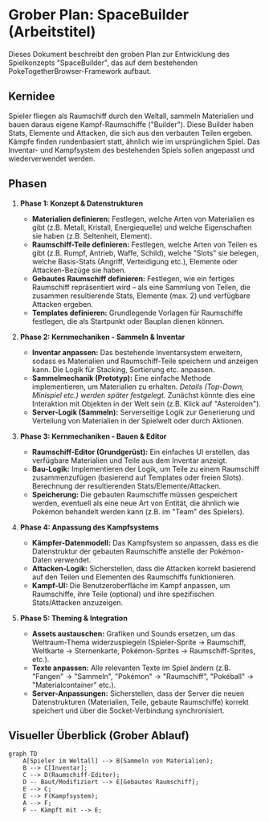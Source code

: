 # Grober Plan: SpaceBuilder (Arbeitstitel)

Dieses Dokument beschreibt den groben Plan zur Entwicklung des Spielkonzepts "SpaceBuilder", das auf dem bestehenden PokeTogetherBrowser-Framework aufbaut.

## Kernidee

Spieler fliegen als Raumschiff durch den Weltall, sammeln Materialien und bauen daraus eigene Kampf-Raumschiffe ("Builder"). Diese Builder haben Stats, Elemente und Attacken, die sich aus den verbauten Teilen ergeben. Kämpfe finden rundenbasiert statt, ähnlich wie im ursprünglichen Spiel. Das Inventar- und Kampfsystem des bestehenden Spiels sollen angepasst und wiederverwendet werden.

## Phasen

1.  **Phase 1: Konzept & Datenstrukturen**
    *   **Materialien definieren:** Festlegen, welche Arten von Materialien es gibt (z.B. Metall, Kristall, Energiequelle) und welche Eigenschaften sie haben (z.B. Seltenheit, Element).
    *   **Raumschiff-Teile definieren:** Festlegen, welche Arten von Teilen es gibt (z.B. Rumpf, Antrieb, Waffe, Schild), welche "Slots" sie belegen, welche Basis-Stats (Angriff, Verteidigung etc.), Elemente oder Attacken-Bezüge sie haben.
    *   **Gebautes Raumschiff definieren:** Festlegen, wie ein fertiges Raumschiff repräsentiert wird – als eine Sammlung von Teilen, die zusammen resultierende Stats, Elemente (max. 2) und verfügbare Attacken ergeben.
    *   **Templates definieren:** Grundlegende Vorlagen für Raumschiffe festlegen, die als Startpunkt oder Bauplan dienen können.

2.  **Phase 2: Kernmechaniken - Sammeln & Inventar**
    *   **Inventar anpassen:** Das bestehende Inventarsystem erweitern, sodass es Materialien und Raumschiff-Teile speichern und anzeigen kann. Die Logik für Stacking, Sortierung etc. anpassen.
    *   **Sammelmechanik (Prototyp):** Eine einfache Methode implementieren, um Materialien zu erhalten. *Details (Top-Down, Minispiel etc.) werden später festgelegt.* Zunächst könnte dies eine Interaktion mit Objekten in der Welt sein (z.B. Klick auf "Asteroiden").
    *   **Server-Logik (Sammeln):** Serverseitige Logik zur Generierung und Verteilung von Materialien in der Spielwelt oder durch Aktionen.

3.  **Phase 3: Kernmechaniken - Bauen & Editor**
    *   **Raumschiff-Editor (Grundgerüst):** Ein einfaches UI erstellen, das verfügbare Materialien und Teile aus dem Inventar anzeigt.
    *   **Bau-Logik:** Implementieren der Logik, um Teile zu einem Raumschiff zusammenzufügen (basierend auf Templates oder freien Slots). Berechnung der resultierenden Stats/Elemente/Attacken.
    *   **Speicherung:** Die gebauten Raumschiffe müssen gespeichert werden, eventuell als eine neue Art von Entität, die ähnlich wie Pokémon behandelt werden kann (z.B. im "Team" des Spielers).

4.  **Phase 4: Anpassung des Kampfsystems**
    *   **Kämpfer-Datenmodell:** Das Kampfsystem so anpassen, dass es die Datenstruktur der gebauten Raumschiffe anstelle der Pokémon-Daten verwendet.
    *   **Attacken-Logik:** Sicherstellen, dass die Attacken korrekt basierend auf den Teilen und Elementen des Raumschiffs funktionieren.
    *   **Kampf-UI:** Die Benutzeroberfläche im Kampf anpassen, um Raumschiffe, ihre Teile (optional) und ihre spezifischen Stats/Attacken anzuzeigen.

5.  **Phase 5: Theming & Integration**
    *   **Assets austauschen:** Grafiken und Sounds ersetzen, um das Weltraum-Thema widerzuspiegeln (Spieler-Sprite -> Raumschiff, Weltkarte -> Sternenkarte, Pokémon-Sprites -> Raumschiff-Sprites, etc.).
    *   **Texte anpassen:** Alle relevanten Texte im Spiel ändern (z.B. "Fangen" -> "Sammeln", "Pokémon" -> "Raumschiff", "Pokéball" -> "Materialcontainer" etc.).
    *   **Server-Anpassungen:** Sicherstellen, dass der Server die neuen Datenstrukturen (Materialien, Teile, gebaute Raumschiffe) korrekt speichert und über die Socket-Verbindung synchronisiert.

## Visueller Überblick (Grober Ablauf)

```mermaid
graph TD
    A[Spieler im Weltall] --> B(Sammeln von Materialien);
    B --> C[Inventar];
    C --> D(Raumschiff-Editor);
    D -- Baut/Modifiziert --> E[Gebautes Raumschiff];
    E --> C;
    E --> F(Kampfsystem);
    A --> F;
    F -- Kämpft mit --> E;